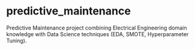# predictive_maintenance
Predictive Maintenance project combining Electrical Engineering domain knowledge with Data Science techniques (EDA, SMOTE, Hyperparameter Tuning).
